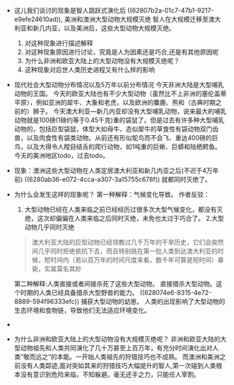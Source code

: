 - 这儿我们谈讨的现象是智人跳跃式演化后 ((62807b2a-01c7-47b1-9217-e9efe24610ad)),
  美洲和澳洲大型动物大规模灭绝
  智人在大规模迁移至澳大利亚和新几内亚，以及美洲后，这些大型动物大规模灭绝。
  1. 对这种现象进行描述解释
  2. 对这种现象原因进行讨论，究竟是人为因素还是巧合,还是有其他原因呢
  3. 为什么非洲和欧亚大陆上的大型动物没有大规模灭绝呢？
  4. 这种现象对后世人类历史进程又有什么样的影响
- 现代社会大型动物分布情况以及5万年以前分布情况
  今天非洲大陆是大型哺乳动物的王国。
  今天的欧亚大陆也有不少大型动物（虽然比不上非洲的塞伦盖蒂平原），例如亚洲的犀牛、大象和老虎，以及欧洲的麋鹿、熊和（古典时期之前的）狮子。
  今天澳大利亚—新几内亚却没有大型哺乳动物，说来最大的哺乳动物就是100磅(1磅约等于0.45千克)重的袋鼠了。但是过去有许多种大型哺乳动物的，包括巨型袋鼠，体型大如母牛、态似犀牛的草食性有袋动物双门齿兽，以及肉食性有袋类动物。从前还有形似鸵鸟而不会飞、重达400磅的巨鸟，以及大得令人瞠目结舌的爬行动物，如1吨重的巨蜥、巨蟒和陆栖鳄鱼。
  今天的美洲地区todo，过去todo。
- 现象：澳洲这些大型动物在人类定居澳大利亚和新几内亚之后(不迟于4万年前) ((6280ab36-e072-4cca-a307-3a15755c678f)) 就都同时灭绝了。
- 为什么会发生这样的现象呢？
  第一种解释：气候变化导致。
  作者反驳：
  1. 大型动物已经在人类来临之前已经经历过很多次大型气候变化，都没有灭绝，这次却偏偏在人类来临之后同时灭绝，未免也太过于巧合了。
  2.大型动物几乎同时灭绝
  
  >澳大利亚大陆的巨型动物已经领教过几千万年的干旱历史，它们会突然间几乎同时拒绝抵抗下去，而且特别挑在第一批人类到达澳大利亚的时候，短时间内（若以百万年的时间尺度来看，数千年可算是短时间）暴毙，实属莫名其妙
  
  第二种解释:人类直接或者间接杀死了这些大型动物。
  直接猎杀大型动物。这个时期的人类已经具备猎杀大型野兽的能力。 ((628074e6-8315-4e72-8889-594f96333efc)) 
  捕获大型动物的幼崽。
  人类的出现影响了大型动物的生态环境和食物链，导致他们无法适应环境变化。
-
- 为什么非洲和欧亚大陆上的大型动物没有大规模灭绝呢？
  非洲和欧亚大陆的大型动物祖先和人类共同演化了几十万甚至上百万年，有充分时间演化出对人类”敬而远之“的本能。一开始人类祖先的狩猎技巧也不成熟。
  而澳洲和美洲之前没有人类踪迹,面对突如其来的狩猎技巧大幅提升的智人,第一次碰到人类根本没有意识到危险来临，不知躲避。毫无还手之力，只能任人宰割。
